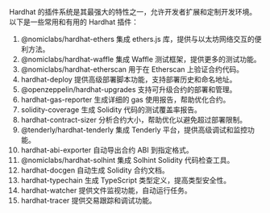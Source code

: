 Hardhat 的插件系统是其最强大的特性之一，允许开发者扩展和定制开发环境。以下是一些常用和有用的 Hardhat 插件：
1. @nomiclabs/hardhat-ethers
集成 ethers.js 库，提供与以太坊网络交互的便利方法。
2. @nomiclabs/hardhat-waffle
集成 Waffle 测试框架，提供更多的测试功能。
3. @nomiclabs/hardhat-etherscan
用于在 Etherscan 上验证合约代码。
4. hardhat-deploy
提供高级部署脚本功能，支持部署历史和命名地址。
5. @openzeppelin/hardhat-upgrades
支持可升级合约的部署和管理。
6. hardhat-gas-reporter
生成详细的 gas 使用报告，帮助优化合约。
7. solidity-coverage
生成 Solidity 代码的测试覆盖率报告。
8. hardhat-contract-sizer
分析合约大小，帮助优化以避免超过部署限制。
9. @tenderly/hardhat-tenderly
集成 Tenderly 平台，提供高级调试和监控功能。
10. hardhat-abi-exporter
自动导出合约 ABI 到指定格式。
11. @nomiclabs/hardhat-solhint
集成 Solhint Solidity 代码检查工具。
12. hardhat-docgen
自动生成 Solidity 合约文档。
13. hardhat-typechain
生成 TypeScript 类型定义，提高类型安全性。
14. hardhat-watcher
提供文件监视功能，自动运行任务。
15. hardhat-tracer
提供交易跟踪和调试功能。